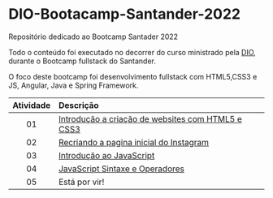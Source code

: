 # DIO-Bootacamp-Santander-2022

Repositório dedicado ao Bootcamp Santader 2022

Todo o conteúdo foi executado no decorrer do curso ministrado pela [DIO](https://www.dio.me
), durante o Bootcamp fullstack do Santander.

O foco deste bootcamp foi desenvolvimento fullstack com HTML5,CSS3 e JS, Angular, Java e Spring Framework.

| Atividade | Descrição                                               |
|:---------:|:------------------------------------------------------- |
|01| [Introdução a criação de websites com HTML5 e CSS3](https://github.com/DheniMoura/DIO-Bootacamp-Santander-2022/tree/main/01%20-%20Introdu%C3%A7%C3%A3o%20a%20cria%C3%A7%C3%A3o%20de%20websites%20com%20HTML5%20e%20CSS3) |
|02| [Recriando a pagina inicial do Instagram](https://github.com/DheniMoura/DIO-Bootacamp-Santander-2022/tree/main/02%20-%20Recriando%20a%20pagina%20inicial%20do%20Instagram) |
|03| [Introdução ao JavaScript](https://github.com/DheniMoura/DIO-Bootacamp-Santander-2022/tree/main/03%20-%20Introdu%C3%A7%C3%A3o%20ao%20JavaScript) |
|04| [JavaScript Sintaxe e Operadores](https://github.com/DheniMoura/DIO-Bootacamp-Santander-2022/tree/main/04%20-%20JavaScript%20Sintaxe%20e%20Operadores) |
|05| Está por vir! |
